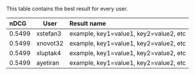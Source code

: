 This table contains the best result for every user.

| nDCG | User | Result name |
|:-----|------|:------------|
| 0.5499 | xstefan3 | example, key1=value1, key2=value2, etc |
| 0.5499 | xnovot32 | example, key1=value1, key2=value2, etc |
| 0.5499 | xluptak4 | example, key1=value1, key2=value2, etc |
| 0.5499 | ayetiran | example, key1=value1, key2=value2, etc |
